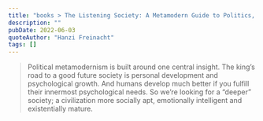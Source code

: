 ```yaml
---
title: "books > The Listening Society: A Metamodern Guide to Politics, Book One (Hanzi Freinacht)"
description: ""
pubDate: 2022-06-03
quoteAuthor: "Hanzi Freinacht"
tags: []
---
```


> Political metamodernism is built around one central insight. The king’s road to a good future society is personal development and psychological growth. And humans develop much better if you fulfill their innermost psychological needs. So we’re looking for a “deeper” society; a civilization more socially apt, emotionally intelligent and existentially mature.